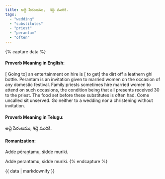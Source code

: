 ```yaml
---
title: అద్దె పేరంటము,  శిద్దె మురికి.
tags:
  - "wedding"
  - "substitutes"
  - "priest"
  - "perantam"
  - "often"
---
```


{% capture data %}
#### Proverb Meaning in English:
[ Going to] an entertainment on hire is [ to get] the dirt off a leathern ghi bottle.
Perantam is an invitation given to married women on the occasion of any domestic festival. Family priests sometimes hire married women to attend on such occasions, the condition being that all presents received 30 to the priest. The food set before these substitutes is often had.
Come uncalled sit unserved.
Go neither to a wedding nor a christening without invitation.

#### Proverb Meaning in Telugu:
అద్దె పేరంటము,  శిద్దె మురికి.

#### Romanization:
Adde pēraṇṭamu,  śidde muriki.

Adde perantamu,  sidde muriki.
{% endcapture %}

{{ data | markdownify }}

